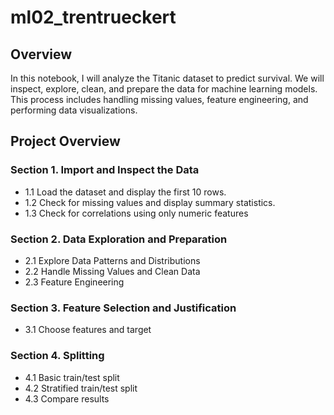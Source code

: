 # ml02_trentrueckert

## Overview
In this notebook, I will analyze the Titanic dataset to predict survival. We will inspect, explore, clean, and prepare the data for machine learning models. This process includes handling missing values, feature engineering, and performing data visualizations.

## Project Overview
### Section 1. Import and Inspect the Data
- 1.1 Load the dataset and display the first 10 rows.
- 1.2 Check for missing values and display summary statistics.
- 1.3 Check for correlations using only numeric features

### Section 2. Data Exploration and Preparation
- 2.1 Explore Data Patterns and Distributions
- 2.2 Handle Missing Values and Clean Data
- 2.3 Feature Engineering

### Section 3. Feature Selection and Justification
- 3.1 Choose features and target

### Section 4. Splitting
- 4.1 Basic train/test split
- 4.2 Stratified train/test split
- 4.3 Compare results